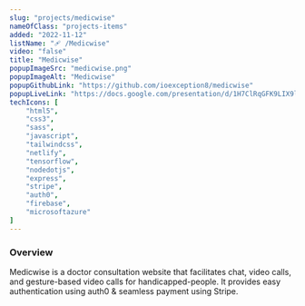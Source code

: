 ```yaml
---
slug: "projects/medicwise"
nameOfClass: "projects-items"
added: "2022-11-12"
listName: "🩹 /Medicwise"
video: "false"
title: "Medicwise"
popupImageSrc: "medicwise.png"
popupImageAlt: "Medicwise"
popupGithubLink: "https://github.com/ioexception8/medicwise"
popupLiveLink: "https://docs.google.com/presentation/d/1H7ClRqGFK9LIX9leQ003T1UbceTusW6Y/edit?usp=sharing&ouid=102758170954736973338&rtpof=true&sd=true"
techIcons: [
    "html5",
    "css3",
    "sass",
    "javascript",
    "tailwindcss",
    "netlify",
    "tensorflow",
    "nodedotjs",
    "express",
    "stripe",
    "auth0",
    "firebase",
    "microsoftazure"
]
---
```


### Overview

Medicwise is a doctor consultation website that facilitates chat, video calls, and gesture-based video calls for handicapped-people. It provides easy authentication using auth0 & seamless payment using Stripe.